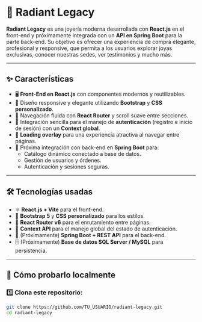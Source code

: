 # 💎 Radiant Legacy

**Radiant Legacy** es una joyería moderna desarrollada con **React.js** en el front-end y próximamente integrada con un **API en Spring Boot** para la parte back-end. Su objetivo es ofrecer una experiencia de compra elegante, profesional y responsive, que permita a los usuarios explorar joyas exclusivas, conocer nuestras sedes, ver testimonios y mucho más.

---

## ✨ Características

- 🖥️ **Front-End en React.js** con componentes modernos y reutilizables.
- 🎨 Diseño responsive y elegante utilizando **Bootstrap** y **CSS personalizado**.
- 🧭 Navegación fluida con **React Router** y scroll suave entre secciones.
- 🔐 Integración sencilla para el manejo de **autenticación** (registro e inicio de sesión) con un **Context global**.
- 🧠 **Loading overlay** para una experiencia atractiva al navegar entre páginas.
- 🏬 Próxima integración con back-end en **Spring Boot** para:
  - Catálogo dinámico conectado a base de datos.
  - Gestión de usuarios y órdenes.
  - Autenticación y sesiones seguras.

---

## 🛠️ Tecnologías usadas

- ⚛️ **React.js + Vite** para el front-end.
- 🎨 **Bootstrap 5** y **CSS personalizado** para los estilos.
- 🧭 **React Router v6** para el enrutamiento entre páginas.
- 🧠 **Context API** para el manejo global del estado de autenticación.
- 📡 (Próximamente) **Spring Boot + REST API** para el back-end.
- 🗄️ (Próximamente) **Base de datos SQL Server / MySQL** para persistencia.

---

## 🚀 Cómo probarlo localmente

### 1️⃣ Clona este repositorio:
```bash
git clone https://github.com/TU_USUARIO/radiant-legacy.git
cd radiant-legacy